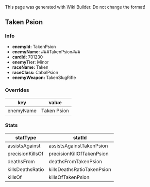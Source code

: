 <span class="wiki-builder">This page was generated with Wiki Builder. Do not change the format!</span>

## Taken Psion
### Info
* **enemyId:** TakenPsion
* **enemyName:** ###TakenPsion###
* **cardId:** 701230
* **enemyTier:** Minor
* **raceName:** Taken
* **raceClass:** CabalPsion
* **enemyWeapon:** TakenSlugRifle

### Overrides
key | value
--- | -----
enemyName | Taken Psion

### Stats
statType | statId
-------- | ------
assistsAgainst | assistsAgainstTakenPsion
precisionKillsOf | precisionKillOfTakenPsion
deathsFrom | deathsFromTakenPsion
killsDeathsRatio | killsDeathsRatioTakenPsion
killsOf | killsOfTakenPsion

